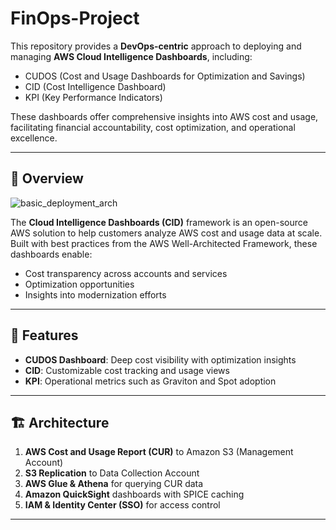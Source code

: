 # FinOps-Project

This repository provides a **DevOps-centric** approach to deploying and managing **AWS Cloud Intelligence Dashboards**, including:

- CUDOS (Cost and Usage Dashboards for Optimization and Savings)
- CID (Cost Intelligence Dashboard)
- KPI (Key Performance Indicators)

These dashboards offer comprehensive insights into AWS cost and usage, facilitating financial accountability, cost optimization, and operational excellence.

---

## 🚀 Overview
![basic_deployment_arch](https://github.com/user-attachments/assets/5c3fd60a-41bd-4c08-bf28-efd963e322f1)

The **Cloud Intelligence Dashboards (CID)** framework is an open-source AWS solution to help customers analyze AWS cost and usage data at scale. Built with best practices from the AWS Well-Architected Framework, these dashboards enable:

- Cost transparency across accounts and services
- Optimization opportunities
- Insights into modernization efforts

---

## 🧰 Features

- **CUDOS Dashboard**: Deep cost visibility with optimization insights
- **CID**: Customizable cost tracking and usage views
- **KPI**: Operational metrics such as Graviton and Spot adoption

---

## 🏗️ Architecture

1. **AWS Cost and Usage Report (CUR)** to Amazon S3 (Management Account)
2. **S3 Replication** to Data Collection Account
3. **AWS Glue & Athena** for querying CUR data
4. **Amazon QuickSight** dashboards with SPICE caching
5. **IAM & Identity Center (SSO)** for access control

---

